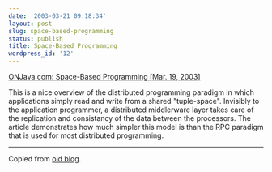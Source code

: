 ```yaml
---
date: '2003-03-21 09:18:34'
layout: post
slug: space-based-programming
status: publish
title: Space-Based Programming
wordpress_id: '12'
---
```


[ONJava.com: Space-Based Programming [Mar. 19, 2003]](http://www.onjava.com/pub/a/onjava/2003/03/19/java_spaces.html)


This is a nice overview of the distributed programming paradigm  in which applications simply read and write from a shared "tuple-space".  Invisibly to the application programmer, a distributed middlerware layer takes care of the replication and consistancy of the data between the processors.  The article demonstrates how much simpler this model is than the RPC paradigm that is used for most distributed programming.


* * *


Copied from [old blog](http://web.archive.org/web/20030622144931/http://www.obrain.com/Eamonn/archives/000070.html).
